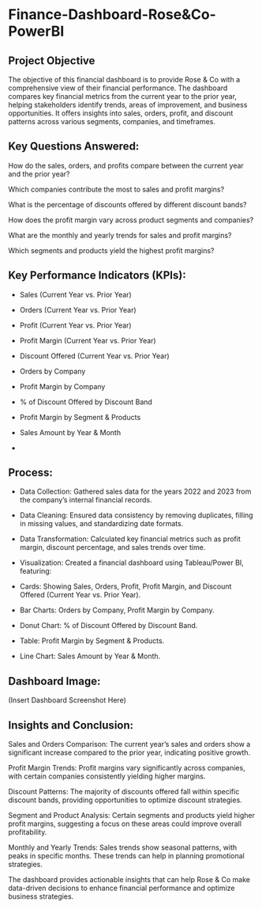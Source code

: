 # Finance-Dashboard-Rose&Co-PowerBI

## Project Objective
The objective of this financial dashboard is to provide Rose & Co with a comprehensive view of their financial performance. The dashboard compares key financial metrics from the current year to the prior year, helping stakeholders identify trends, areas of improvement, and business opportunities. It offers insights into sales, orders, profit, and discount patterns across various segments, companies, and timeframes.

## Key Questions Answered:

How do the sales, orders, and profits compare between the current year and the prior year?

Which companies contribute the most to sales and profit margins?

What is the percentage of discounts offered by different discount bands?

How does the profit margin vary across product segments and companies?

What are the monthly and yearly trends for sales and profit margins?

Which segments and products yield the highest profit margins?

## Key Performance Indicators (KPIs):

- Sales (Current Year vs. Prior Year)

- Orders (Current Year vs. Prior Year)

- Profit (Current Year vs. Prior Year)

- Profit Margin (Current Year vs. Prior Year)

- Discount Offered (Current Year vs. Prior Year)

- Orders by Company

- Profit Margin by Company

- % of Discount Offered by Discount Band

- Profit Margin by Segment & Products

- Sales Amount by Year & Month
- 
## Process:
- Data Collection: Gathered sales data for the years 2022 and 2023 from the company’s internal financial records.

- Data Cleaning: Ensured data consistency by removing duplicates, filling in missing values, and standardizing date formats.

- Data Transformation: Calculated key financial metrics such as profit margin, discount percentage, and sales trends over time.

- Visualization: Created a financial dashboard using Tableau/Power BI, featuring:

- Cards: Showing Sales, Orders, Profit, Profit Margin, and Discount Offered (Current Year vs. Prior Year).

- Bar Charts: Orders by Company, Profit Margin by Company.

- Donut Chart: % of Discount Offered by Discount Band.

- Table: Profit Margin by Segment & Products.

- Line Chart: Sales Amount by Year & Month.

## Dashboard Image:

(Insert Dashboard Screenshot Here)

## Insights and Conclusion:

Sales and Orders Comparison: The current year’s sales and orders show a significant increase compared to the prior year, indicating positive growth.

Profit Margin Trends: Profit margins vary significantly across companies, with certain companies consistently yielding higher margins.

Discount Patterns: The majority of discounts offered fall within specific discount bands, providing opportunities to optimize discount strategies.

Segment and Product Analysis: Certain segments and products yield higher profit margins, suggesting a focus on these areas could improve overall profitability.

Monthly and Yearly Trends: Sales trends show seasonal patterns, with peaks in specific months. These trends can help in planning promotional strategies.

The dashboard provides actionable insights that can help Rose & Co make data-driven decisions to enhance financial performance and optimize business strategies.
